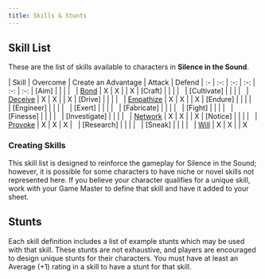 ```yaml
---
title: Skills & Stunts
---
```


## Skill List
These are the list of skills available to characters in **Silence in the Sound**. 

| Skill | Overcome | Create an Advantage | Attack | Defend
| :- | :-: | :-: | :-: | :-: | :-:
| [Aim]<!-- Shoot --> | | | | &nbsp;
| [Bond](skills/bond)  | X | X | | X
| [Craft]<!-- Small hand-made object creation --> | | | | &nbsp;
| [Cultivate]<!-- Growing plants and animals --> | | | | &nbsp;
| [Deceive](skills/deceive) | X | X | | X
| [Drive] | | | | &nbsp;
| [Empathize](skills/empathize) | X | X | | X
| [Endure]<!-- Physique --> | | | | &nbsp;
| [Engineer]<!-- complex system design and creation --> | | | | &nbsp;
| [Exert]<!-- Athletics --> | | | | &nbsp;
| [Fabricate]<!-- large physical object creation --> | | | | &nbsp;
| [Fight] | | | | &nbsp;
| [Finesse]<!-- Burglary --> | | | | &nbsp;
| [Investigate] | | | | &nbsp;
| [Network](skills/network) | X | X | | X
| [Notice] | | | | &nbsp;
| [Provoke](skills/provoke) | X | X | X | &nbsp;
| [Research]<!-- Lore --> | | | | &nbsp;
| [Sneak]<!-- Stealth --> | | | | &nbsp;
| [Will](skills/will) | X | X | | X

### Creating Skills
This skill list is designed to reinforce the gameplay for Silence in the Sound; however, it is possible for some characters to have niche or novel skills not represented here. If you believe your character qualifies for a unique skill, work with your Game Master to define that skill and have it added to your sheet.

## Stunts
Each skill definition includes a list of example stunts which may be used with that skill.  These stunts are not exhaustive, and players are encouraged to design unique stunts for their characters.  You must have at least an Average (+1) rating in a skill to have a stunt for that skill.
